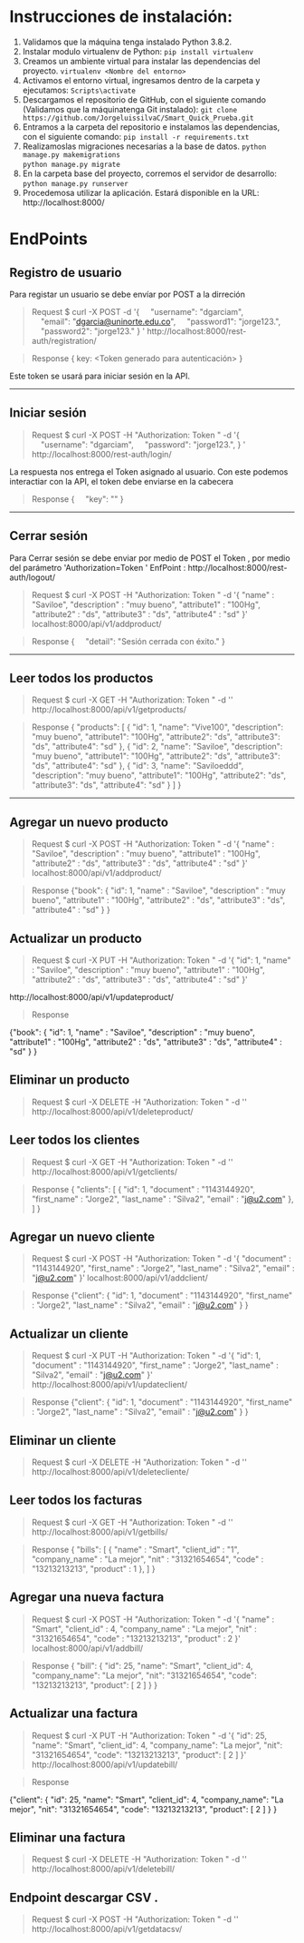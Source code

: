 # Instrucciones de instalación:
1. Validamos que la máquina tenga instalado Python 3.8.2.
2. Instalar modulo virtualenv de Python:
	`pip install virtualenv`
3. Creamos un ambiente virtual para instalar las dependencias del proyecto. 
  `virtualenv <Nombre del entorno>`
4. Activamos el entorno virtual, ingresamos dentro de la carpeta   <Nombre del entorno> y ejecutamos:
  `Scripts\activate`    
5. Descargamos el repositorio de GitHub, con el siguiente comando (Validamos que la máquinatenga Git instalado):
  `git clone https://github.com/JorgeluissilvaC/Smart_Quick_Prueba.git`
6. Entramos a la carpeta del repositorio e instalamos las dependencias, con el siguiente comando:
  `pip install -r requirements.txt`
7. Realizamoslas migraciones necesarias a la base de datos. 
  `python manage.py makemigrations`               
  `python manage.py migrate`
8. En la carpeta base del proyecto, corremos el servidor de desarrollo:
	  `python manage.py runserver`
9. Procedemosa utilizar la aplicación. Estará disponible en la URL:
  http://localhost:8000/

# EndPoints

## Registro de usuario

Para registar un usuario se debe envíar por POST a la dirreción
> Request $ curl -X POST -d '{
    "username": "dgarciam",
    "email": "dgarcia@uninorte.edu.co",
    "password1": "jorge123.",
    "password2": "jorge123."
} ' http://localhost:8000/rest-auth/registration/

> Response { key: <Token generado para autenticación> }
  
Este token se usará para iniciar sesión en la API. 

------------------------------------------------------------------------
## Iniciar sesión 

> Request $ curl -X POST -H "Authorization: Token <Token generado para el usuario>" -d '{
    "username": "dgarciam",
    "password": "jorge123.",
} ' http://localhost:8000/rest-auth/login/

La respuesta nos entrega el Token asignado al usuario. 
Con este podemos interactiar con la API, el token debe enviarse en la cabecera

> Response {
    "key": "<Token generado>"
}
	
------------------------------------------------------------------------
## Cerrar sesión

Para Cerrar sesión se debe enviar por medio de POST el Token , por medio del parámetro 'Authorization=Token <Token generado>'
EnfPoint : http://localhost:8000/rest-auth/logout/ 

> Request $ curl -X POST -H "Authorization: Token <Token generado para el usuario>" 
-d '{   "name" : "Saviloe",
    	"description" : "muy bueno",
    	"attribute1" : "100Hg",
    	"attribute2" : "ds",
     	"attribute3" : "ds",
    	"attribute4" : "sd"
}' localhost:8000/api/v1/addproduct/ 

> Response {
    "detail": "Sesión cerrada con éxito."
}
------------------------------------------------------------------------
## Leer todos los productos
> Request
$ curl -X GET -H "Authorization: Token <Token generado para el usuario>" 
-d '' http://localhost:8000/api/v1/getproducts/

> Response
{
    "products": [
        {
            "id": 1,
            "name": "Vive100",
            "description": "muy bueno",
            "attribute1": "100Hg",
            "attribute2": "ds",
            "attribute3": "ds",
            "attribute4": "sd"
        },
        {
            "id": 2,
            "name": "Saviloe",
            "description": "muy bueno",
            "attribute1": "100Hg",
            "attribute2": "ds",
            "attribute3": "ds",
            "attribute4": "sd"
        },
        {
            "id": 3,
            "name": "Saviloeddd",
            "description": "muy bueno",
            "attribute1": "100Hg",
            "attribute2": "ds",
            "attribute3": "ds",
            "attribute4": "sd"
        }
    ]
}
------------------------------------------------------------------------
## Agregar un nuevo producto

> Request
$ curl -X POST 
-H "Authorization: Token <Token generado para el usuario>" 
-d '{
	"name" : "Saviloe",
    	"description" : "muy bueno",
    	"attribute1" : "100Hg",
    	"attribute2" : "ds",
     	"attribute3" : "ds",
    	"attribute4" : "sd"
}' 
localhost:8000/api/v1/addproduct/ 

> Response
   {"book": {
       "id": 1, 
	"name" : "Saviloe",
    	"description" : "muy bueno",
    	"attribute1" : "100Hg",
    	"attribute2" : "ds",
     	"attribute3" : "ds",
    	"attribute4" : "sd"
     }
   }

## Actualizar un producto 

> Request
$ curl -X PUT 
-H "Authorization: Token <Toquen asociado al usuario>" 
-d '{
       "id": 1, 
	"name" : "Saviloe",
    	"description" : "muy bueno",
    	"attribute1" : "100Hg",
    	"attribute2" : "ds",
     	"attribute3" : "ds",
    	"attribute4" : "sd"
}' 

http://localhost:8000/api/v1/updateproduct/<id>

> Response

{"book": {
       "id": 1, 
	"name" : "Saviloe",
    	"description" : "muy bueno",
    	"attribute1" : "100Hg",
    	"attribute2" : "ds",
     	"attribute3" : "ds",
    	"attribute4" : "sd"
  }
}

## Eliminar un producto

> Request
$ curl -X DELETE 
-H "Authorization: Token <Toquen asociado al usuario>" 
-d '' http://localhost:8000/api/v1/deleteproduct/<id>

## Leer todos  los clientes

> Request
$ curl -X GET -H "Authorization: Token <Token generado para el usuario>" 
-d '' 
http://localhost:8000/api/v1/getclients/

> Response
{
    "clients": [
        {
            	"id": 1,
   		"document" : "1143144920",
    		"first_name" : "Jorge2",
    		"last_name" : "Silva2",
    		"email" : "j@u2.com"
        },
    ]
}
## Agregar un nuevo cliente

> Request
$ curl -X POST 
-H "Authorization: Token <Token generado para el usuario>" 
-d '{
   "document" : "1143144920",
    "first_name" : "Jorge2",
    "last_name" : "Silva2",
    "email" : "j@u2.com"
}' 
localhost:8000/api/v1/addclient/ 

> Response
   {"client": {
       "id": 1, 
   "document" : "1143144920",
    "first_name" : "Jorge2",
    "last_name" : "Silva2",
    "email" : "j@u2.com"
     }
   }

## Actualizar un cliente

> Request
$ curl -X PUT 
-H "Authorization: Token <Toquen asociado al usuario>" 
-d '{
     "id": 1, 
   "document" : "1143144920",
    "first_name" : "Jorge2",
    "last_name" : "Silva2",
    "email" : "j@u2.com"
}' http://localhost:8000/api/v1/updateclient/<id>

> Response {"client": {
    "id": 1, 
   "document" : "1143144920",
    "first_name" : "Jorge2",
    "last_name" : "Silva2",
    "email" : "j@u2.com"
  }
}

## Eliminar un cliente

> Request
$ curl -X DELETE 
-H "Authorization: Token <Toquen asociado al usuario>" 
-d '' http://localhost:8000/api/v1/deletecliente/<id>


## Leer todos  los facturas
> Request
$ curl -X GET -H "Authorization: Token <Token generado para el usuario>" 
-d '' http://localhost:8000/api/v1/getbills/

> Response {
    "bills": [
        {
	"name" : "Smart",
    	"client_id" : "1",
   	 "company_name" : "La mejor",
    	"nit" : "31321654654",
     	"code" : "13213213213",
    	"product" : 1
        },
    ]
}

## Agregar una nueva factura

> Request
$ curl -X POST 
-H "Authorization: Token <Token generado para el usuario>" 
-d '{
	"name" : "Smart",
    	"client_id" : 4,
   	 "company_name" : "La mejor",
    	"nit" : "31321654654",
     	"code" : "13213213213",
    	"product" : 2
}'  localhost:8000/api/v1/addbill/ 

> Response
{
    "bill": {
        "id": 25,
        "name": "Smart",
        "client_id": 4,
        "company_name": "La mejor",
        "nit": "31321654654",
        "code": "13213213213",
        "product": [
            2
        ]
    }
}

## Actualizar una factura
> Request
$ curl -X PUT 
-H "Authorization: Token <Toquen asociado al usuario>" 
-d '{
        "id": 25,
        "name": "Smart",
        "client_id": 4,
        "company_name": "La mejor",
        "nit": "31321654654",
        "code": "13213213213",
        "product": [
            2
        ]
}' http://localhost:8000/api/v1/updatebill/<id>

> Response

{"client": {
        "id": 25,
        "name": "Smart",
        "client_id": 4,
        "company_name": "La mejor",
        "nit": "31321654654",
        "code": "13213213213",
        "product": [
            2
        ]
  }
}

## Eliminar una factura

> Request
$ curl -X DELETE 
-H "Authorization: Token <Toquen asociado al usuario>" 
-d '' http://localhost:8000/api/v1/deletebill/<id>


## Endpoint descargar CSV .

> Request
$ curl -X POST 
-H "Authorization: Token <Toquen asociado al usuario>" 
-d '' http://localhost:8000/api/v1/getdatacsv/
